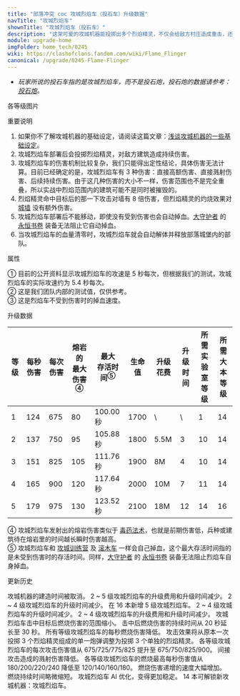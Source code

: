 ```yaml
---
title: "部落冲突 coc 攻城烈焰车（投石车）升级数据"
navTitle: "攻城烈焰车"
shownTitle: "攻城烈焰车（投石车）"
description: "这架可爱的攻城机器能投掷出多个烈焰精灵，不仅会给敌方村庄造成重击，还会留下一片持续燃烧的区域。攻城烈焰车的攻击范围很远，足以让自己在攻击时远离危险，但要小心攻击范围更远的防御建筑和陷阱！法术对攻城烈焰车无效。"
module: upgrade-home
imgFolder: home_tech/0245
wiki: https://clashofclans.fandom.com/wiki/Flame_Flinger
canonical: /upgrade/0245-Flame-Flinger
---
```


- *玩家所说的投石车指的是攻城烈焰车，而不是投石炮，投石炮的数据请参考：[投石炮](/upgrade/030e-Scattershot)。*

<UnitInfo :folder="$frontmatter.imgFolder" imgSrc="Flame_Flinger.png" :imgAlt="$frontmatter.navTitle" :description="$frontmatter.description" />

<SmallTitle>各等级图片</SmallTitle>

<Panel>
    <UnitImgGroup :folder="$frontmatter.imgFolder">
        <UnitImg imgTitle="1 级" imgSrc="Flame_Flinger1.png" />
        <UnitImg imgTitle="2 级" imgSrc="Flame_Flinger2.png" />
        <UnitImg imgTitle="3 级" imgSrc="Flame_Flinger3.png" />
        <UnitImg imgTitle="4 级" imgSrc="Flame_Flinger4.png" />
        <UnitImg imgTitle="5 级" imgSrc="Flame_Flinger5.png" />
    </UnitImgGroup>
</Panel>

<SmallTitle>重要说明</SmallTitle>

1. 如果你不了解攻城机器的基础设定，请阅读这篇文章：[浅谈攻城机器的一些基础设定](/p/6912)。
2. 攻城烈焰车部署后会投掷烈焰精灵，对敌方建筑造成持续伤害。
3. 攻城烈焰车的伤害机制比较复杂，我们只能得出定性结论，具体伤害无法计算。目前已经确定的是，攻城烈焰车有 3 种伤害：直接高额伤害、直接溅射伤害、后续持续伤害。由于这几种伤害的大小不一样，伤害范围也不是完全重叠，所以实战中烈焰范围内的建筑可能不是同时被摧毁的。
4. 烈焰精灵命中目标后的那一下攻击对墙有 8 倍伤害，但烈焰精灵的灼烧效果对 [城墙](/upgrade/0300-Walls) 没有额外伤害。
5. 攻城烈焰车部署后不能移动，即使没有受到伤害也会自动掉血。[大守护者](/upgrade/0202-Grand-Warden) 的 [永恒书卷](/upgrade/0780-Eternal-Tome) 装备无法阻止它自动掉血。
6. 当攻城烈焰车的血量清零时，攻城烈焰车就会自动解体并释放部落城堡内的部队。

<SmallTitle>属性</SmallTitle>

<UnitProperties>
    <UnitProperty pKey="攻击方式" pValue="寻找防御建筑攻击" />
    <UnitProperty pKey="攻击偏好" pValue="防御建筑" />
    <UnitProperty pKey="伤害类型" pValue="范围伤害" />
    <UnitProperty pKey="攻击的目标" pValue="仅地面目标" />
    <UnitProperty pKey="攻击距离" pValue="11 格" />
    <UnitProperty pKey="攻击速度" pValue="约 5.4 秒/次<sup>①</sup>" />
    <UnitProperty pKey="首次进攻时机" pValue="到达目标后 4.5 秒<sup>②</sup>" />
    <UnitProperty pKey="移动速度" pValue="0.8 格/秒" />
    <UnitProperty pKey="掉血速度" pValue="每秒 17 血<sup>③</sup>" />
    <UnitProperty pKey="投掷物伤害半径" pValue="1 格" />
    <UnitProperty pKey="熔岩半径" pValue="2.5 格" />
    <UnitProperty pKey="熔岩持续时间" pValue="30 秒" />
    <UnitProperty pKey="所需攻城机器工坊等级" pValue="6" />
    <UnitProperty pKey="所需大本等级" pValue="14" />
    <UnitProperty pKey="建造时间" pValue="无" trainingSystem="2025" />
    <UnitProperty pKey="捐赠费用" pValue="15,15,45000,Elixir" :isDonationCost="true" />
</UnitProperties>

① 目前的公开资料显示攻城烈焰车的攻速是 5 秒每次，但根据我们的测试，攻城烈焰车的实际攻速约为 5.4 秒每次。<br>
② 这是我们团队内部的测试值，仅供参考。<br>
③ 这是烈焰车不受到伤害时的掉血速度。

<SmallTitle>升级数据</SmallTitle>

<script setup>
const tableExtraInfo = [
    {
        "column": 6,
        "type": "cost",
        "gpClass": "research",
        "icon": "Elixir"
    },
    {
        "column": 7,
        "type": "time",
        "gpClass": "research"
    }
];
</script>

<UnitTable :tableExtraInfo="tableExtraInfo">

| 等级 | 每秒伤害 | 每次伤害 |熔岩的<br>最大伤害<sup>④</sup>|最大<br>存活时间<sup>⑤</sup>| 生命值 | 升级花费|  升级时间  |所需<br>实验室等级|所需<br>大本等级|
| ---- |   ----  |   ----  |             ----            |            ----           |  ----  |   ---  |    ---    |       ----      |      ----     |
|   1  |   124   |   675   |              80             |          100.00 秒        |  1700  |    \   |     \     |         1       |       14      |
|   2  |   137   |   750   |              95             |          105.88 秒        |  1800  |  5.5M  |     3     |        10       |       14      |
|   3  |   151   |   825   |             105             |          111.76 秒        |  1900  |    8M  |     4     |        10       |       14      |
|   4  |   165   |   900   |             120             |          117.64 秒        |  2000  |   10M  |     7     |        11       |       14      |
|   5  |   179   |   975   |             130             |          123.52 秒        |  2100  |   18M  |    12     |        14       |       16      |
</UnitTable>

④ 攻城烈焰车发射出的熔岩伤害类似于 [毒药法术](/upgrade/0180-Poison-Spell)，也就是前期伤害低，兵种或建筑待在熔岩里的时间越长瞬时伤害越高。<br>
⑤ 攻城烈焰车和 [攻城训练营](/upgrade/0243-Siege-Barracks) 及 [滚木车](/upgrade/0244-Log-Launcher) 一样会自己掉血，这个最大存活时间指的是未受到伤害时的存活时间。同样，[大守护者](/upgrade/0202-Grand-Warden) 的 [永恒书卷](/upgrade/0780-Eternal-Tome) 装备无法阻止烈焰车自身掉血。

<SmallTitle>更新历史</SmallTitle>

<Timeline>
    <TimelineItem date="2025/03/27">
        <TimelineRow>攻城机器的建造时间被取消。</TimelineRow>
    </TimelineItem>
    <TimelineItem date="2024/11/25">
        <TimelineRow>2 ~ 5 级攻城烈焰车的升级费用和升级时间减少。</TimelineRow>
    </TimelineItem>
    <TimelineItem date="2024/06/18">
        <TimelineRow>2 ~ 4 级攻城烈焰车的升级时间减少。</TimelineRow>
    </TimelineItem>
    <TimelineItem date="2024/04/17">
        <TimelineRow>在 16 本新增 5 级攻城烈焰车。</TimelineRow>
    </TimelineItem>
    <TimelineItem date="2023/12/12">
        <TimelineRow>2 ~ 4 级攻城烈焰车的升级时间减少。</TimelineRow>
    </TimelineItem>
    <TimelineItem date="2022/10/10">
        <TimelineRow>2 ~ 4 级攻城烈焰车的升级费用和升级时间减少。</TimelineRow>
    </TimelineItem>
    <TimelineItem date="2022/06/27">
        <TimelineRow>攻城烈焰车击中目标后燃烧伤害的范围缩小。</TimelineRow>
        <TimelineRow>击中后燃烧伤害的持续时间从 20 秒延长至 30 秒。</TimelineRow>
        <TimelineRow>所有等级攻城烈焰车的每秒燃烧伤害降低。</TimelineRow>
    </TimelineItem>
    <TimelineItem date="2022/02/15">
        <TimelineRow>攻击效果将从原本一次投掷 3 个烈焰精灵组成的单一炮弹调整为投掷 3 个单独的烈焰精灵。</TimelineRow>
        <TimelineRow>各等级攻城烈焰车的每次攻击伤害值从 675/725/775/825 提升至 675/750/825/900。</TimelineRow>
        <TimelineRow>间接攻击造成的溅射伤害降低。</TimelineRow>
        <TimelineRow>各等级攻城烈焰车的燃烧最高每秒伤害值从 180/200/220/240 降低至 120/140/160/180。</TimelineRow>
        <TimelineRow>燃烧伤害递增的速度大幅增加。</TimelineRow>
        <TimelineRow>燃烧持续时间略微缩短。</TimelineRow>
        <TimelineRow>攻城烈焰车 AI 优化，变得更加稳定。</TimelineRow>
    </TimelineItem>
    <TimelineItem date="2021/12/09">
        <TimelineRow>14 本可解锁新攻城机器：攻城烈焰车。</TimelineRow>
    </TimelineItem>
    <TimelineItem :historyBottom="true" />
</Timeline>